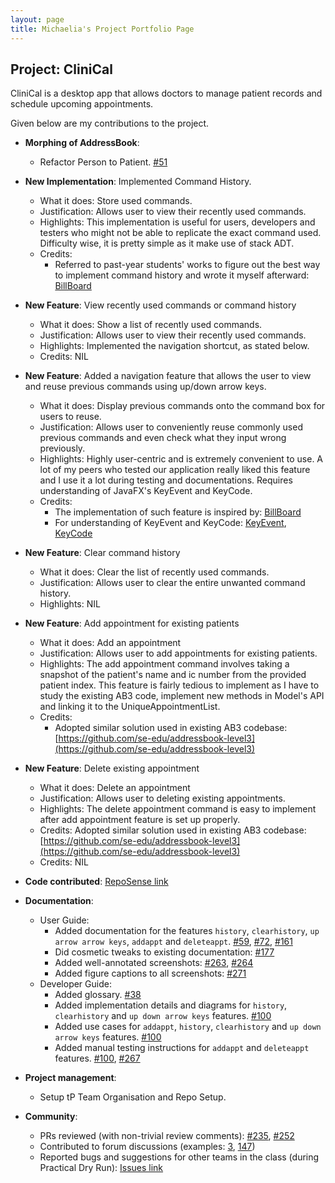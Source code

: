 ```yaml
---
layout: page
title: Michaelia's Project Portfolio Page
---
```


## Project: CliniCal

CliniCal is a desktop app that allows doctors to manage patient records and schedule upcoming appointments.

Given below are my contributions to the project.

* **Morphing of AddressBook**:
  * Refactor Person to Patient. [\#51](https://github.com/AY2021S1-CS2103T-W11-4/tp/pull/51)

* **New Implementation**: Implemented Command History.
  * What it does: Store used commands.
  * Justification: Allows user to view their recently used commands.
  * Highlights: This implementation is useful for users, developers and testers who might not be able to replicate the exact command used. Difficulty wise, it is pretty simple as it make use of stack ADT.
  * Credits: 
    * Referred to past-year students' works to figure out the best way to implement command history and wrote it myself afterward: [BillBoard](https://github.com/AY1920S1-CS2103T-F12-4/main/blob/master/src/main/java/seedu/billboard/model/history/CommandHistory.java)

* **New Feature**: View recently used commands or command history
  * What it does: Show a list of recently used commands.
  * Justification: Allows user to view their recently used commands.
  * Highlights: Implemented the navigation shortcut, as stated below.
  * Credits: NIL
  
* **New Feature**: Added a navigation feature that allows the user to view and reuse previous commands using up/down arrow keys.
  * What it does: Display previous commands onto the command box for users to reuse.
  * Justification: Allows user to conveniently reuse commonly used previous commands and even check what they input wrong previously.
  * Highlights: Highly user-centric and is extremely convenient to use. A lot of my peers who tested our application really liked this feature and I use it a lot during testing and documentations. 
  Requires understanding of JavaFX's KeyEvent and KeyCode.
  * Credits: 
    * The implementation of such feature is inspired by: [BillBoard](https://github.com/AY1920S1-CS2103T-F12-4/main/blob/master/)
    * For understanding of KeyEvent and KeyCode:  [KeyEvent](https://docs.oracle.com/javase/8/javafx/api/javafx/scene/input/KeyEvent.html), [KeyCode](https://docs.oracle.com/javafx/2/api/javafx/scene/input/KeyCode.html)

* **New Feature**: Clear command history
  * What it does: Clear the list of recently used commands.
  * Justification: Allows user to clear the entire unwanted command history.
  * Highlights: NIL
  
* **New Feature**: Add appointment for existing patients
  * What it does: Add an appointment
  * Justification: Allows user to add appointments for existing patients.
  * Highlights: The add appointment command involves taking a snapshot of the patient's name and ic number from the provided patient index. 
  This feature is fairly tedious to implement as I have to study the existing AB3 code, implement new methods in Model's API and linking it to the UniqueAppointmentList.
  * Credits: 
    * Adopted similar solution used in existing AB3 codebase: [https://github.com/se-edu/addressbook-level3](https://github.com/se-edu/addressbook-level3)

* **New Feature**: Delete existing appointment
  * What it does: Delete an appointment
  * Justification: Allows user to deleting existing appointments.
  * Highlights: The delete appointment command is easy to implement after add appointment feature is set up properly.
  * Credits: Adopted similar solution used in existing AB3 codebase: [https://github.com/se-edu/addressbook-level3](https://github.com/se-edu/addressbook-level3)
  * Credits: NIL
  
* **Code contributed**: [RepoSense link](https://nus-cs2103-ay2021s1.github.io/tp-dashboard/#breakdown=true&search=michaeliaaa&sort=groupTitle&sortWithin=title&since=2020-08-14&timeframe=commit&mergegroup=&groupSelect=groupByRepos&checkedFileTypes=docs~functional-code~test-code~other)

* **Documentation**:
  * User Guide:
    * Added documentation for the features `history`, `clearhistory`, `up arrow arrow keys`, `addappt` and `deleteappt`. [\#59](https://github.com/AY2021S1-CS2103T-W11-4/tp/pull/59), [\#72](https://github.com/AY2021S1-CS2103T-W11-4/tp/pull/72), [\#161](https://github.com/AY2021S1-CS2103T-W11-4/tp/pull/161)
    * Did cosmetic tweaks to existing documentation: [\#177](https://github.com/AY2021S1-CS2103T-W11-4/tp/pull/177)
    * Added well-annotated screenshots: [\#263](https://github.com/AY2021S1-CS2103T-W11-4/tp/pull/263), [\#264](https://github.com/AY2021S1-CS2103T-W11-4/tp/pull/264)
    * Added figure captions to all screenshots: [\#271](https://github.com/AY2021S1-CS2103T-W11-4/tp/pull/271)
  * Developer Guide:
    * Added glossary. [\#38](https://github.com/AY2021S1-CS2103T-W11-4/tp/pull/38)
    * Added implementation details and diagrams for `history`, `clearhistory` and `up down arrow keys` features. [\#100](https://github.com/AY2021S1-CS2103T-W11-4/tp/pull/100)
    * Added use cases for `addappt`, `history`, `clearhistory` and `up down arrow keys` features. [\#100](https://github.com/AY2021S1-CS2103T-W11-4/tp/pull/100)
    * Added manual testing instructions for `addappt` and `deleteappt` features. [\#100](https://github.com/AY2021S1-CS2103T-W11-4/tp/pull/100), [\#267](https://github.com/AY2021S1-CS2103T-W11-4/tp/pull/267)
    
* **Project management**:
  * Setup tP Team Organisation and Repo Setup.
        
* **Community**:
  * PRs reviewed (with non-trivial review comments): [\#235](https://github.com/AY2021S1-CS2103T-W11-4/tp/pull/235), [\#252](https://github.com/AY2021S1-CS2103T-W11-4/tp/pull/252)
  * Contributed to forum discussions (examples: [3](https://github.com/nus-cs2103-AY2021S1/forum/issues/3), [147](https://github.com/nus-cs2103-AY2021S1/forum/issues/147))
  * Reported bugs and suggestions for other teams in the class (during Practical Dry Run): [Issues link](https://github.com/Michaeliaaa/ped/issues)

